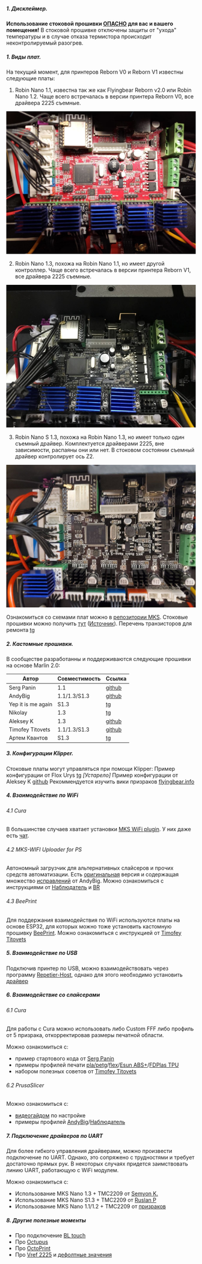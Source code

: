 ##### 1. Дисклеймер.
**Использование стоковой прошивки [ОПАСНО](https://t.me/Reborn_3D/52112) для вас и вашего помещения!** В стоковой прошивке отключены защиты от "ухода" температуры и в случае отказа термистора происходит неконтролируемый разогрев.

##### 1. Виды плат.
На текущий момент, для принтеров Reborn V0 и Reborn V1 известны следующие платы:
1. Robin Nano 1.1, известна так же как Flyingbear Reborn v2.0 или Robin Nano 1.2. Чаще всего встречалась в версии принтера Reborn V0, все драйвера 2225 съемные.

![](images/robin_nano_12_.jpg)

2. Robin Nano 1.3, похожа на Robin Nano 1.1, но имеет другой контроллер. Чаще всего встречалась в версии принтера Reborn V1, все драйвера 2225 съемные.

![](images/robin_nano_13.jpg)

3. Robin Nano S 1.3, похожа на Robin Nano 1.3, но имеет только один съемный драйвер. Комплектуется драйверами 2225, вне зависимости, распаяны они или нет. В стоковом состоянии съемный драйвер контролирует ось Z2.

![](images/robin_nano_s13.jpg)

Ознакомиться со схемами плат можно в [репозитории MKS](https://github.com/makerbase-mks/MKS-Robin-Nano-V1.X/tree/master/hardware).
Стоковые прошивки можно получить [тут](fb_gdisk_mirror/) ([Источник](https://drive.google.com/drive/folders/1io_umO7EgzTLTE5pZwcePNe2q0zt-har)).
Перечень транзисторов для ремонта [tg](https://t.me/Reborn_3D/143279) 

##### 2. Кастомные прошивки.
В сообществе разработанны и поддерживаются следующие прошивки на основе Marlin 2.0:

| Автор | Совместимость | Ссылка |
| ------------ | ------------ | ------------ |
| Serg Panin | 1.1  | [github](https://github.com/SergPanin/Marlin_REBORN)  |
| AndyBig  | 1.1/1.3/S1.3  | [github](https://github.com/Andy-Big/Marlin_FB_Reborn)  |
| Yep it is me again  | S1.3  | [tg](https://t.me/Reborn_3D/25082)  |
| Nikolay  | 1.3  | [tg](https://t.me/Reborn_3D/26082)  |
| Aleksey K  | 1.3  | [github](https://github.com/oducceu/Marlin_REBORN)  |
| Timofey Titovets  | 1.1/1.3/S1.3  | [github](https://github.com/Nefelim4ag/Marlin/tree/Marlin_FB_Reborn)  |
| Артем Квантов  | S1.3  | [tg](https://t.me/Reborn_3D/37005)  |

##### 3. Конфигурации Klipper.
Стоковые платы могут управляться при помощи Klipper:
Пример конфигурации от Flox Urys [tg](https://t.me/Reborn_3D/137953)
*[Устарело]*  Пример конфигурации от Aleksey K [github](https://github.com/oducceu/klipper_configs/tree/master/Flying%20Bear%20Generic%20Configs)
Рекоммендуется изучить вики призраков [flyingbear.info](https://flyingbear.info/ru/firmware/klipper)

##### 4. Взаимодействие по WiFi
###### 4.1 Cura
В большинстве случаев хватает установки [MKS WiFi plugin](https://github.com/Jeredian/mks-wifi-plugin). У них даже есть [чат](https://t.me/Reborn_3D/24975).

###### 4.2 MKS-WIFI Uploader for PS
Автономный загрузчик для альтернативных слайсеров и прочих средств автоматизации. Есть [оригинальная](https://github.com/ArtificalSUN/MKS-WIFI_PS_uploader) версия и содержащая множество [исправлений](https://github.com/Andy-Big/MKS-WIFI_uploader) от AndyBig.
Можно ознакомиться с инструкциями от  [Наблюдатель](https://t.me/Reborn_3D/131882)  и [BR](https://t.me/Reborn_3D/15504)

###### 4.3 BeePrint
Для поддержания взаимодействия по WiFi используются платы на основе ESP32, для которых можно тоже установить кастомную прошивку [BeePrint](https://github.com/xreef/MKS_WIFI_upgrade_with_BeePrint_web_interface). Можно ознакомиться с инструкцией от [Timofey Titovets](https://t.me/Reborn_3D/53649)

##### 5. Взаимодействие по USB
Подключив принтер по USB, можно взаимодействовать через программу [Repetier-Host](https://3dtoday.ru/blogs/3dtool/help-a-lot-of-beginners-repetierhost-first-steps-part-1), однако для этого необходимо установить [драйвер](https://t.me/Reborn_3D/50240)

##### 6. Взаимодействие со слайсерами
###### 6.1 Cura
Для работы с Cura можно использовать либо Custom FFF либо профиль от 5 призрака, откорректировав размеры печатной области. 

Можно ознакомиться c:
- пример стартового кода от [Serg Panin](https://t.me/Reborn_3D/11026)
- примеры профилей печати [pla/petg](https://t.me/Reborn_3D/24719)/[flex](https://t.me/Reborn_3D/117086)/[Esun ABS+](https://t.me/Reborn_3D/136246)/[FDPlas TPU](https://t.me/Reborn_3D/138546)
- набором полезных советов от [Timofey Titovets](https://t.me/Reborn_3D/100187)

###### 6.2 PrusaSlicer
Можно ознакомиться c:
- [видеогайдом](https://youtu.be/BMbgFgzPcG8) по настройке
- примеры профилей [AndyBig](https://t.me/Reborn_3D/155316)/[Наблюдатель](https://t.me/Reborn_3D/155189)

##### 7. Подключение драйверов по UART
Для более гибкого управления драйверами, можно произвести подключение по UART. Однако, это сопряжено с трудностями и требует достаточно прямых рук. В некоторых случаях придется заимствовать линию UART, работающую с WiFi модулем.

Можно ознакомиться c:
- Использование MKS Nano 1.3 + TMC2209 от [Semyon K.](https://3dtoday.ru/blogs/semmyk/msk-nano-13-tmc2209-v-rezime-uart)
- Использование MKS Nano S1.3 + TMC2209 от [Ruslan P](https://t.me/Reborn_3D/121962)
- Использование MKS Nano 1.1/1.2 + TMC2209 от [призраков](https://github.com/Sergey1560/fb4s_howto/blob/master/tmc_uart/readme.md#%D0%BD%D0%B0%D1%81%D1%82%D1%80%D0%BE%D0%B9%D0%BA%D0%B0-%D0%B4%D1%80%D0%B0%D0%B9%D0%B2%D0%B5%D1%80%D0%BE%D0%B2-tmc-2209-%D0%BF%D0%BE%D0%B4%D0%BA%D0%BB%D1%8E%D1%87%D0%B5%D0%BD%D0%B8%D0%B5-%D0%BF%D0%BE-uart-%D0%BA-robin-nano)

##### 8. Другие полезные моменты
- Про подключение [BL touch](https://3dtoday.ru/blogs/semmyk/msk-nano-13-3d-touh-bl-touch-klipper)
- Про [Octupus](https://t.me/Reborn_3D/23968)
- Про [OctoPrint](https://t.me/Reborn_3D/19987)
- Про [Vref 2225](https://t.me/Reborn_3D/40426) и [дефолтные значения](https://t.me/Reborn_3D/71019)



